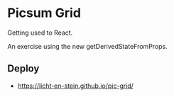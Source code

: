 # Picsum Grid   
Getting used to React. 

An exercise using the new getDerivedStateFromProps.

## Deploy
- https://licht-en-stein.github.io/pic-grid/

